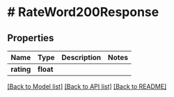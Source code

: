 # # RateWord200Response

## Properties

Name | Type | Description | Notes
------------ | ------------- | ------------- | -------------
**rating** | **float** |  |

[[Back to Model list]](../../README.md#models) [[Back to API list]](../../README.md#endpoints) [[Back to README]](../../README.md)
